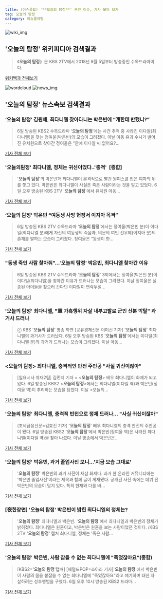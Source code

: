 ```yaml
---
title: (이슈클립) '**오늘의 탐정**' 관련 이슈, 기사 모아 보기
tag: 오늘의 탐정
category: 이슈클리핑
---
```

![wiki_img](https://user-images.githubusercontent.com/42597476/44503234-41136a80-a6d0-11e8-9071-6fc6418eafe4.png)
## **'**오늘의 탐정**'** 위키피디아 검색결과
>《**오늘의 탐정**》은 KBS 2TV에서 2018년 9월 5일부터 방송중인 수목드라마이다.

<a href="https://ko.wikipedia.org/wiki/오늘의 탐정" target="_blank">위키백과 전체보기</a>

![wordcloud](https://s3.ap-northeast-2.amazonaws.com/lyrics101-wordcloud/2018-09-07-1536267351.png)
![news_img](https://user-images.githubusercontent.com/42597476/44507050-1206f400-a6e4-11e8-8d98-7ffbfebb353f.png)
## **'**오늘의 탐정**'** 뉴스속보 검색결과
### ‘**오늘의 탐정**’ 김원해, 최다니엘 찾아다니는 박은빈에 “걔한테 반했니?”

>6일 방송된 KBS2 수목드라마 ‘**오늘의 탐정**’에는 사건 추적 중 사라진 이다일(최다니엘)을 찾는 정여울(박은빈)의 모습이 그려졌다. 이날 아동 유괴 수사가 벌어진 유치원으로 찾아간 정여울은 “안에 이다일 씨 없어요?...

<a href="http://star.mk.co.kr/new/view.php?mc=ST&year=2018&no=563763" target="_blank">기사 전체 보기</a>

### '오늘의탐정' 최다니엘, 정체는 귀신이었다..'충격'  [종합]

>'**오늘의 탐정**'의 박은빈과 최다니엘이 본격적으로 빨간 원피스를 입은 여자의 뒤를 쫓고 있다. 박은빈은 최다니엘이 사실은 죽은 사람이라는 것을 알고 있었다. 6일 오후 방송된 KBS 2TV '**오늘의 탐정**'에서 유치원 아동...

<a href="http://www.osen.co.kr/article/G1110984054" target="_blank">기사 전체 보기</a>

### ‘**오늘의 탐정**’ 박은빈 “여동생 사망 현장서 이지아 목격”

>6일 방송된 KBS 2TV 수목드라마 ‘**오늘의 탐정**’에서는 정여울(박은빈 분)이 이다일(최다니엘 분)에게 자신의 여동생의 죽음과, 의문의 여인 선우혜(이지아 분)의 존재를 말하는 모습이 그려졌다. 정여울은 “동생이 한...

<a href="http://www.sedaily.com/NewsView/1S4J7L34D7" target="_blank">기사 전체 보기</a>

### "동생 죽인 사람 찾아줘"...'**오늘의 탐정**' 박은빈, 최다니엘 찾아간 이유

>6일 방송된 KBS 2TV 수목드라마 '**오늘의 탐정**' 3회에서는 정여울(박은빈 분)이 이다일(최다니엘)을 찾아간 이유가 드러나는 모습이 그려졌다. 이날 정여울은 실종된 아이들을 찾으러 간다던 이다일이 연락두절...

<a href="http://www.xportsnews.com/?ac=article_view&entry_id=1016534" target="_blank">기사 전체 보기</a>

### '**오늘의 탐정**' 최다니엘, "軍 가혹행위 자살 내부고발로 군인 신분 박탈" 과거사 드러나

>ⓒ KBS '**오늘의 탐정**' 방송 화면 [공유경제신문 이미선 기자] '**오늘의 탐정**' 최다니엘의 과거사가 드러났다. 6일 오후 방송된 KBS '**오늘의 탐정**'에서는 이다일(최다니엘 분)의 과거가 드러나는 모습이 그려졌다. 이날 아동...

<a href="http://www.seconomy.kr/view.php?ud=201809062239036676c4ac3206f2_2" target="_blank">기사 전체 보기</a>

### <**오늘의 탐정**> 최다니엘, 충격적인 반전 주인공 "사실 귀신이잖아"

>[일요시사 취재2팀]  김민지 기자 = <**오늘의 탐정**> 배우 최다니엘이 화제가 되고 있다. 6일 방송된 KBS2 <**오늘의 탐정**>에서는 최다니엘(이다일 역)과 박은빈(정여울 역)이 추리하는 모습을 담았다. 이날 <오늘의...

<a href="http://www.ilyosisa.co.kr/news/articleView.html?idxno=151812" target="_blank">기사 전체 보기</a>

### '**오늘의 탐정**' 최다니엘, 충격적 반전으로 정체 드러나… "사실 귀신이잖아"

>(조세금융신문=김효진 기자) '**오늘의 탐정**' 배우 최다니엘의 충격 반전의 주인공이 됐다.   6일 방송된 KBS2 '**오늘의 탐정**'에서 박은빈(정여울 역)은 사라진 최다니엘(이다일 역)을 찾아 나섰다.   이날 방송에서 박은빈은...

<a href="http://www.tfnews.co.kr/news/article.html?no=52790" target="_blank">기사 전체 보기</a>

### '**오늘의 탐정**' 박은빈, 과거 졸업사진 보니…'지금 모습 그대로'

>'**오늘의 탐정**' 박은빈의 과거 사진이 새삼 화제다.   과거 한 온라인 커뮤니티에는 '박은빈 졸업사진'이라는 제목과 함께 글이 게재됐다.   공개된 사진 속에는 데뷔 전 박은빈의 모습이 담겨 있다. 특히 현재와 다를 바...

<a href="http://www.topstarnews.net/news/articleView.html?idxno=477864" target="_blank">기사 전체 보기</a>

### [夜한장면] '**오늘의 탐정**' 박은빈이 밝힌 최다니엘의 정체는?

>'**오늘의 탐정**' 최다니엘과 박은빈. '**오늘의 탐정**'에서 최다니엘과 박은빈의 정체가 밝혀졌다. 최다니엘은 원혼이고, 박은빈은 원혼을 보는 사람이었던 것이다. /KBS 2TV '**오늘의 탐정**' 캡처 최다니엘, 정체는 '죽은 사람...

<a href="http://news.tf.co.kr/read/entertain/1732521.htm" target="_blank">기사 전체 보기</a>

### '**오늘의 탐정**' 박은빈, 사람 잡을 수 없는 최다니엘에 "죽었잖아요"(종합)

>[KBS2='**오늘의 탐정**'캡쳐] [헤럴드POP=조아라 기자]'**오늘의 탐정**'에서 박은빈이 사람의 몸을 붙잡을 수 없는 최다니엘에 "죽었잖아요"라고 얘기하며 대신 자살하려는 성추행범을 구했다. 6일 오후 10시 방송된 KBS2 드라마...

<a href="http://biz.heraldcorp.com/view.php?ud=201809062254209014772_1" target="_blank">기사 전체 보기</a>



